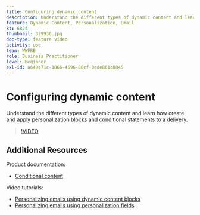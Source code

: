 ```yaml
---
title: Configuring dynamic content
description: Understand the different types of dynamic content and learn how create and apply personalization blocks and conditional statements to a delivery.
feature: Dynamic Content, Personalization, Email
kt: 6824
thumbnail: 329936.jpg
doc-type: feature video
activity: use
team: WWFRE
role: Business Practitioner
level: Beginner
exl-id: a649e71c-1866-4596-88cf-0ede861c8845
---
```

# Configuring dynamic content

Understand the different types of dynamic content and learn how create and apply personalization blocks and conditional statements to a delivery.

>[!VIDEO](https://video.tv.adobe.com/v/329936?quality=12)

## Additional Resources

Product documentation:

* [Conditional content](https://docs.adobe.com/content/help/en/campaign-classic/using/sending-messages/personalizing-deliveries/conditional-content.html)

Video tutorials:

* [Personalizing emails using dynamic content blocks](/help/sending-messages/email-channel/personalization-with-dynamic-content-blocks.md)
* [Personalizing emails using personalization fields](/help/sending-messages/email-channel/personalizing-emails-using-personalization-fields.md)
